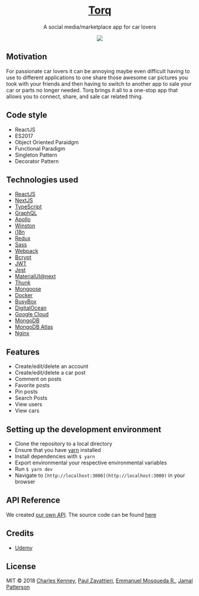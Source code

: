 <a href="#link_to_torq"><h1 align="center">Torq</h1></a>

<p align="center">A social media/marketplace app for car lovers
<p align="center"><img src="/gif_of_homepage.gif"></p>

## Motivation
For passionate car lovers it can be annoying maybe even difficult having to use to different applications to one share those awesome car pictures you took with your friends and then having to switch to another app to sale your car or parts no longer needed. Torq brings it all to a one-stop app that allows you to connect, share, and sale car related thing.

## Code style
- ReactJS
- ES2017
- Object Oriented Paraidgm
- Functional Paradigm
- Singleton Pattern
- Decorator Pattern

## Technologies used
- [ReactJS](https://reactjs.org/)
- [NextJS](https://learnnextjs.com/)
- [TypeScript](http://www.typescriptlang.org/)
- [GraphQL](https://graphql.org/)
- [Apollo](https://www.apollographql.com/)
- [Winston](https://github.com/winstonjs/winston)
- [i18n](https://github.com/mashpie/i18n-node)
- [Redux](https://redux.js.org)
- [Sass](https://sass-lang.com/guide)
- [Webpack](https://webpack.js.org/)
- [Bcrypt](https://www.npmjs.com/package/bcrypt)
- [JWT](https://jwt.io/)
- [Jest](https://facebook.github.io/jest/)
- [MaterialUI@next](https://material-ui-next.com/)
- [Thunk](https://github.com/gaearon/redux-thunk)
- [Mongoose](http://mongoosejs.com/)
- [Docker](https://www.docker.com/)
- [BusyBox](https://www.busybox.net/)
- [DigitalOcean](https://www.digitalocean.com/)
- [Google Cloud](https://cloud.google.com/)
- [MongoDB](https://www.mongodb.com/)
- [MongoDB Atlas](https://www.mongodb.com/cloud)
- [Nginx](https://www.nginx.com/)

## Features
- Create/edit/delete an account
- Create/edit/delete a car post
- Comment on posts
- Favorite posts
- Pin posts
- Search Posts
- View users
- View cars

## Setting up the development environment
- Clone the repository to a local directory
- Ensure that you have [yarn]() installed
- Install dependencies with `$ yarn`
- Export environmental your respective environmental variables
- Run `$ yarn dev`
- Navigate to `[http://localhost:3000](http://localhost:3000)` in your browser

## API Reference
We created [our own API](h). The source code can be found [here]()

## Credits
- [Udemy](https://www.udemy.com/)

## License
MIT © 2018 [Charles Kenney](https://github.com/Charliekenney23), [Paul Zavattieri](https://github.com/paulz92), [Emmanuel Mosqueda R.](https://github.com/Emmamr), [Jamal Patterson](https://github.com/jpatterson24)
